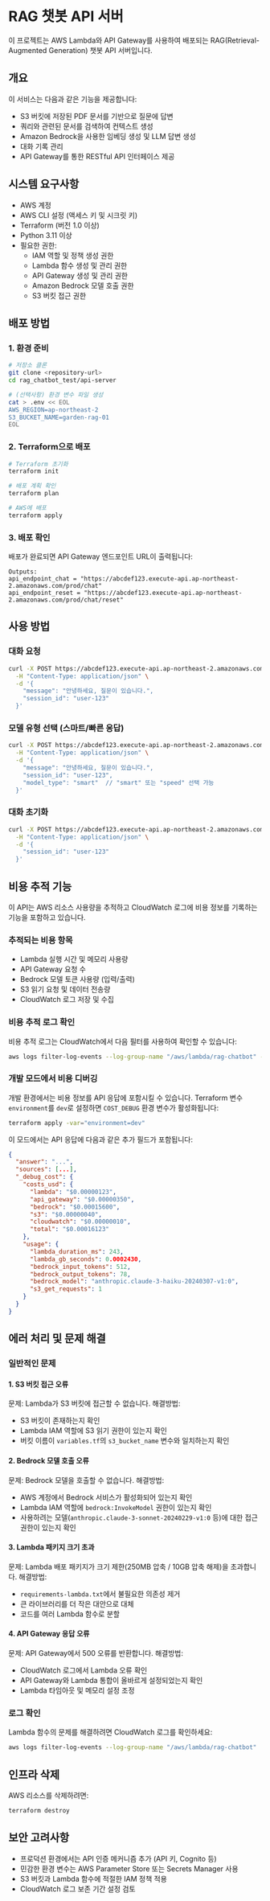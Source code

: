 # RAG 챗봇 API 서버

이 프로젝트는 AWS Lambda와 API Gateway를 사용하여 배포되는 RAG(Retrieval-Augmented Generation) 챗봇 API 서버입니다.

## 개요

이 서비스는 다음과 같은 기능을 제공합니다:

- S3 버킷에 저장된 PDF 문서를 기반으로 질문에 답변
- 쿼리와 관련된 문서를 검색하여 컨텍스트 생성
- Amazon Bedrock을 사용한 임베딩 생성 및 LLM 답변 생성
- 대화 기록 관리
- API Gateway를 통한 RESTful API 인터페이스 제공

## 시스템 요구사항

- AWS 계정
- AWS CLI 설정 (액세스 키 및 시크릿 키)
- Terraform (버전 1.0 이상)
- Python 3.11 이상
- 필요한 권한:
  - IAM 역할 및 정책 생성 권한
  - Lambda 함수 생성 및 관리 권한
  - API Gateway 생성 및 관리 권한
  - Amazon Bedrock 모델 호출 권한
  - S3 버킷 접근 권한

## 배포 방법

### 1. 환경 준비

```bash
# 저장소 클론
git clone <repository-url>
cd rag_chatbot_test/api-server

# (선택사항) 환경 변수 파일 생성
cat > .env << EOL
AWS_REGION=ap-northeast-2
S3_BUCKET_NAME=garden-rag-01
EOL
```

### 2. Terraform으로 배포

```bash
# Terraform 초기화
terraform init

# 배포 계획 확인
terraform plan

# AWS에 배포
terraform apply
```

### 3. 배포 확인

배포가 완료되면 API Gateway 엔드포인트 URL이 출력됩니다:

```
Outputs:
api_endpoint_chat = "https://abcdef123.execute-api.ap-northeast-2.amazonaws.com/prod/chat"
api_endpoint_reset = "https://abcdef123.execute-api.ap-northeast-2.amazonaws.com/prod/chat/reset"
```

## 사용 방법

### 대화 요청

```bash
curl -X POST https://abcdef123.execute-api.ap-northeast-2.amazonaws.com/prod/chat \
  -H "Content-Type: application/json" \
  -d '{
    "message": "안녕하세요, 질문이 있습니다.",
    "session_id": "user-123"
  }'
```

### 모델 유형 선택 (스마트/빠른 응답)

```bash
curl -X POST https://abcdef123.execute-api.ap-northeast-2.amazonaws.com/prod/chat \
  -H "Content-Type: application/json" \
  -d '{
    "message": "안녕하세요, 질문이 있습니다.",
    "session_id": "user-123",
    "model_type": "smart"  // "smart" 또는 "speed" 선택 가능
  }'
```

### 대화 초기화

```bash
curl -X POST https://abcdef123.execute-api.ap-northeast-2.amazonaws.com/prod/chat/reset \
  -H "Content-Type: application/json" \
  -d '{
    "session_id": "user-123"
  }'
```

## 비용 추적 기능

이 API는 AWS 리소스 사용량을 추적하고 CloudWatch 로그에 비용 정보를 기록하는 기능을 포함하고 있습니다.

### 추적되는 비용 항목
- Lambda 실행 시간 및 메모리 사용량
- API Gateway 요청 수
- Bedrock 모델 토큰 사용량 (입력/출력)
- S3 읽기 요청 및 데이터 전송량
- CloudWatch 로그 저장 및 수집

### 비용 추적 로그 확인

비용 추적 로그는 CloudWatch에서 다음 필터를 사용하여 확인할 수 있습니다:

```bash
aws logs filter-log-events --log-group-name "/aws/lambda/rag-chatbot" --filter-pattern "AWS 비용 정보"
```

### 개발 모드에서 비용 디버깅

개발 환경에서는 비용 정보를 API 응답에 포함시킬 수 있습니다. Terraform 변수 `environment`를 `dev`로 설정하면 `COST_DEBUG` 환경 변수가 활성화됩니다:

```bash
terraform apply -var="environment=dev"
```

이 모드에서는 API 응답에 다음과 같은 추가 필드가 포함됩니다:

```json
{
  "answer": "...",
  "sources": [...],
  "_debug_cost": {
    "costs_usd": {
      "lambda": "$0.00000123",
      "api_gateway": "$0.00000350",
      "bedrock": "$0.00015600",
      "s3": "$0.00000040",
      "cloudwatch": "$0.00000010",
      "total": "$0.00016123"
    },
    "usage": {
      "lambda_duration_ms": 243,
      "lambda_gb_seconds": 0.0002430,
      "bedrock_input_tokens": 512,
      "bedrock_output_tokens": 78,
      "bedrock_model": "anthropic.claude-3-haiku-20240307-v1:0",
      "s3_get_requests": 1
    }
  }
}
```

## 에러 처리 및 문제 해결

### 일반적인 문제

#### 1. S3 버킷 접근 오류

문제: Lambda가 S3 버킷에 접근할 수 없습니다.
해결방법:
- S3 버킷이 존재하는지 확인
- Lambda IAM 역할에 S3 읽기 권한이 있는지 확인
- 버킷 이름이 `variables.tf`의 `s3_bucket_name` 변수와 일치하는지 확인

#### 2. Bedrock 모델 호출 오류

문제: Bedrock 모델을 호출할 수 없습니다.
해결방법:
- AWS 계정에서 Bedrock 서비스가 활성화되어 있는지 확인
- Lambda IAM 역할에 `bedrock:InvokeModel` 권한이 있는지 확인
- 사용하려는 모델(`anthropic.claude-3-sonnet-20240229-v1:0` 등)에 대한 접근 권한이 있는지 확인

#### 3. Lambda 패키지 크기 초과

문제: Lambda 배포 패키지가 크기 제한(250MB 압축 / 10GB 압축 해제)을 초과합니다.
해결방법:
- `requirements-lambda.txt`에서 불필요한 의존성 제거
- 큰 라이브러리를 더 작은 대안으로 대체
- 코드를 여러 Lambda 함수로 분할

#### 4. API Gateway 응답 오류

문제: API Gateway에서 500 오류를 반환합니다.
해결방법:
- CloudWatch 로그에서 Lambda 오류 확인
- API Gateway와 Lambda 통합이 올바르게 설정되었는지 확인
- Lambda 타임아웃 및 메모리 설정 조정

### 로그 확인

Lambda 함수의 문제를 해결하려면 CloudWatch 로그를 확인하세요:

```bash
aws logs filter-log-events --log-group-name "/aws/lambda/rag-chatbot"
```

## 인프라 삭제

AWS 리소스를 삭제하려면:

```bash
terraform destroy
```

## 보안 고려사항

- 프로덕션 환경에서는 API 인증 메커니즘 추가 (API 키, Cognito 등)
- 민감한 환경 변수는 AWS Parameter Store 또는 Secrets Manager 사용
- S3 버킷과 Lambda 함수에 적절한 IAM 정책 적용
- CloudWatch 로그 보존 기간 설정 검토 